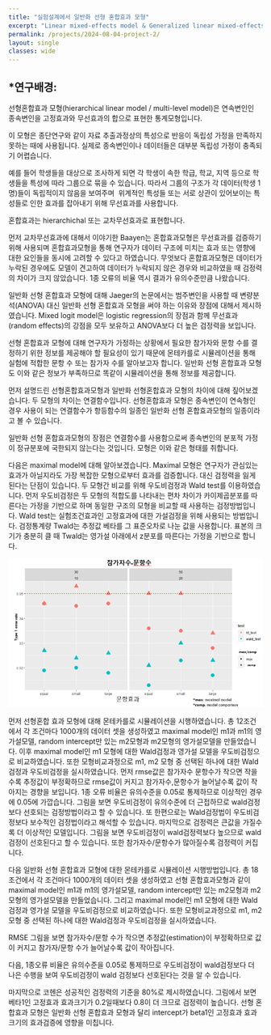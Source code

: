 ```yaml
---
title: "실험설계에서 일반화 선형 혼합효과 모형"
excerpt: "Linear mixed-effects model & Generalized linear mixed-effects model"
permalink: /projects/2024-08-04-project-2/
layout: single
classes: wide
---
```


## *연구배경:

<style>
</style>

선형혼합효과 모형(hierarchical linear model / multi-level model)은 연속변인인 종속변인을 고정효과와 무선효과의 합으로 표현한 통계모형입니다. 

이 모형은 종단연구와 같이 자료 추출과정상의 특성으로 반응이 독립성 가정을 만족하지 못하는 때에 사용됩니다. 실제로 종속변인이나 데이터들은 대부분 독립성 가정이 충족되기 어렵습니다. 

예를 들어 학생들을 대상으로 조사하게 되면 각 학생이 속한 학급, 학교, 지역 등으로 학생들을 특성에 따라 그룹으로 묶을 수 있습니다. 따라서 그룹의 구조가 각 데이터(학생 1명)들이 독립적이지 않음을 보여주며  위계적인 특성들 또는 서로 상관이 있어보이는 특성들로 인한
효과를 잡아내기 위해 무선효과를 사용합니다. 

혼합효과는 hierarchichal 또는 교차무선효과로 표현합니다.

먼저 교차무선효과에 대해서 이야기한 Baayen는 혼합효과모형은 무선효과를 검증하기 위해 사용되며 혼합효과모형을 통해 연구자가 데이터 구조에 미치는 효과 또는 영향에 대한 요인들을
동시에 고려할 수 있다고 하였습니다. 무엇보다 혼합효과모형은 데이터가 누락된 경우에도 모델이 견고하여 데이터가
누락되지 않은 경우와 비교하였을 때 검정력의 차이가 크지 않았습니다. 1종 오류의 비율 역시 결과가 유의수준만큼
나왔습니다. 

일반화 선형 혼합효과 모형에 대해 Jaeger의
논문에서는 범주변인을 사용할 때 변량분석(ANOVA) 대신 일반화 선형 혼합효과 모형을 써야 하는 이유와
장점에 대해서 제시하였습니다. Mixed logit model은 logistic regression의 장점과 함께 무선효과(random
effects)의 강점을 모두 보유하고 ANOVA보다 더 높은 검정력을 보입니다.

선형 혼합효과 모형에 대해 연구자가 가정하는 상황에서 필요한 참가자와 문항 수를 결정하기 위한 정보를
제공해야 할 필요성이 있기 때문에 몬테카를로 시뮬레이션을 통해 실험에 적합한 문항 수 또는 참가자 수를 알아보고자 합니다. 일반화 선형 혼합효과 모형도 이와 같은 정보가 부족하므로 똑같이 시뮬레이션을
통해 정보를 제공합니다.

먼저 설명드린 선형혼합효과모형과 일반화 선형혼합효과
모형의 차이에 대해 짚어보겠습니다. 두 모형의 차이는 연결함수입니다. 선형혼합효과 모형은 종속변인이 연속형인
경우 사용이 되는 연결함수가 항등함수의 일종인 일반화 선형 혼합효과모형의 일종이라고 볼 수 있습니다. 

일반화 선형 혼합효과모형의 장점은 연결함수를 사용함으로써
종속변인의 분포적 가정이 정규분포에 국한되지 않는다는 것입니다. 모형은 이와 같은 형태를 취합니다.

다음은 maximal model에
대해 알아보겠습니다. Maximal 모형은 연구자가 관심있는 효과가 아닐지라도 가장 복잡한 모형으로부터 효과를
검증합니다. 대신 검정력을 잃게 된다는 단점이 있습니다. 두 모형간
비교를 위해 우도비검정과 Wald test를 이용하였습니다. 먼저 우도비검정은
두 모형의 적합도를 나타내는 편차 차이가 카이제곱분포를 따른다는 가정을 기반으로 하며 동일한 구조의 모형을 비교할 때 사용하는 검정방법입니다.
Wald test는 실험조건효과인 고정효과에 대한 가설검정을 위해 사용되는 방법입니다. 검정통계량 Twald는 추정값 베타를 그 표준오차로 나눈 값을 사용합니다. 표본의 크기가 충분히 클 때 Twald는 영가설 아래에서 z분포를 따른다는 가정을 기반으로 합니다.



![lmm.png](../images/2024-08-04-project-2/bb14122a763adf9d0a31018ef4bb0aaff0051422.png)

먼저 선형혼합 효과 모형에 대해 몬테카를로 시뮬레이션을
시행하였습니다. 총 12조건에서 각 조건마다 1000개의 데이터 셋을
생성하였고 maximal model인 m1과 m1의 영가설모델, random intercept만 있는 m2모형과 m2모형의 영가설모델을 만들었습니다. 이후 maximal model인 m1 모형에 대한 Wald검정과 영가설 모델을 우도비검정으로 비교하였습니다. 또한 모형비교과정으로 m1, m2 모형 중 선택된 하나에 대한 Wald검정과 우도비검정을 실시하였습니다. 먼저 rmse값은 참가자수 문항수가 작으면 작을수록 추정값이 부정확하므로 rmse값이 커지고 참가자수,문항수가 늘어날수록 값이 작아지는 경향을 보입니다.
1종 오류 비율은 유의수준을 0.05로 통제하므로 이상적인 경우에 0.05에 가깝습니다. 그림을 보면 우도비검정이 유의수준에 더 근접하므로 wald검정보다 선호되는 검정방법이라고 할 수 있습니다. 또 한편으로는 Wald검정법이 우도비검정보다 보수적인 검정법이라고 해석할 수 있습니다. 마지막으로
검정력은 큰값을 가질수록 더 이상적인 모델입니다. 그림을 보면 우도비검정이 wald검정력보다 높으므로 wald검정이 선호된다고 할 수 있습니다. 또한 참가자수/문항수가 많아질수록 검정력이 커집니다.

다음 일반화 선형 혼합효과 모형에 대한 몬테카를로 시뮬레이션
시행방법입니다. 총 18조건에서 각 조건마다 1000개의 데이터 셋을
생성하였고 선형 혼합효과모형과 같이 maximal model인 m1과 m1의 영가설모델, random intercept만 있는 m2모형과 m2모형의 영가설모델을 만들었습니다. 그리고 maximal model인 m1 모형에 대한 Wald검정과 영가설 모델을 우도비검정으로 비교하였습니다. 또한 모형비교과정으로 m1, m2 모형 중 선택된 하나에 대한 Wald검정과 우도비검정을 실시하였습니다.

RMSE 그림을 보면 참가자수/문항 수가 작으면 추정값(estimation)이 부정확하므로 값이 커지고 참가자/문항 수가 늘어날수록 값이 작아집니다.

다음, 1종오류 비율은 유의수준을 0.05로 통제하므로 우도비검정이 wald검정보다 더 나은 수행을 보여 우도비검정이 wald 검정보다 선호된다는 것을 알 수 있습니다.

마지막으로 코헨은 성공적인 검정력의 기준을 80%로 제시하였습니다. 그림에서 보면 베타1인 고정효과 효과크기가 0.2일때보다 0.8이 더 크므로
검정력이 높습니다. 선형 혼합효과 모형은 일반화 선형 혼합효과 모형과 달리 intercept가 beta1인 고정효과 효과크기의 효과검증에 영향을 미칩니다.